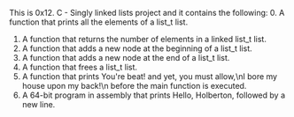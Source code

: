 This is 0x12. C - Singly linked lists project and it contains the following:
0. A function that prints all the elements of a list_t list.
1. A function that returns the number of elements in a linked list_t list.
2. A function that adds a new node at the beginning of a list_t list.
3. A function that adds a new node at the end of a list_t list.
4. A function that frees a list_t list.
5. A function that prints You're beat! and yet, you must allow,\nI bore my house upon my back!\n before the main function is executed.
6. A 64-bit program in assembly that prints Hello, Holberton, followed by a new line.
